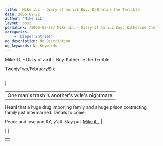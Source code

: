 ```yaml
---
title:  Mike iLL - Diary of an iLL Boy. Katherine the Terrible
date: 2006-02-22
author: 'Mike iLL'
layout: post
permalink: /2006-02-22/ Mike iLL - Diary of an iLL Boy. Katherine the Terrible
categories:
    - 'Diaper Entries'
og_description: No Description
og_keywords: No Keywords
---
```

<style>
body {
  background-color: ;
  color: ;
}
a {
  color: ;
}
a:active {
  color: ;
}
a:visited {
  color: ;
}
</style>

   Mike iLL - Diary of an iLL Boy. Katherine the Terrible  
<!--
google\_ad\_client = "pub-7092652543555559";
google\_alternate\_ad\_url = "http://www.obliteration.com/O\_site/thought/Mikeb/click.htm";
google\_ad\_width = 120;
google\_ad\_height = 600;
google\_ad\_format = "120x600\_as";
google\_ad\_channel ="";
google\_ad\_type = "text";
google\_color\_border = ["F9DFF9","DFF2FD","B0E0E6"];
google\_color\_bg = ["F9DFF9","DFF2FD","FFFFFF"];
google\_color\_link = ["0000CC","0000CC","000000"];
google\_color\_url = ["008000","008000","336699"];
google\_color\_text = ["000000","000000","333333"];
//-->
 

TwentyTwo/February/Six


|  |  |  |
| --- | --- | --- |
| 

|  |
| --- |
| One man's trash is another's wife's nightmare.
Heard that a huge drug importing family and a huge prison contracting family just intermarried. Details to come.
 









Peace and love and KY, y'all.  Stay put.
[Mike iLL](mailto:mike@obliteration.com) |

 |  |

   


|  |
| --- |
|   |

   
   
   
   
  


